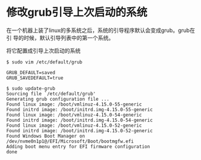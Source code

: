# 修改grub引导上次启动的系统
在一个机器上装了linux的多系统之后，系统的引导程序默认会变成grub。grub在引
导的时候，默认引导列表中的第一个系统。

将它配置成引导上次启动的系统

```
$ sudo vim /etc/default/grub
```

```
GRUB_DEFAULT=saved
GRUB_SAVEDEFAULT=true
```

```
$ sudo update-grub
Sourcing file `/etc/default/grub'
Generating grub configuration file ...
Found linux image: /boot/vmlinuz-4.15.0-55-generic
Found initrd image: /boot/initrd.img-4.15.0-55-generic
Found linux image: /boot/vmlinuz-4.15.0-54-generic
Found initrd image: /boot/initrd.img-4.15.0-54-generic
Found linux image: /boot/vmlinuz-4.15.0-52-generic
Found initrd image: /boot/initrd.img-4.15.0-52-generic
Found Windows Boot Manager on /dev/nvme0n1p1@/EFI/Microsoft/Boot/bootmgfw.efi
Adding boot menu entry for EFI firmware configuration
done
```
